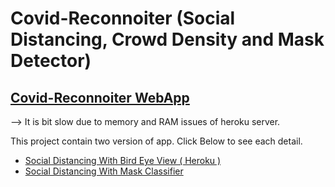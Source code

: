 # Covid-Reconnoiter (Social Distancing, Crowd Density and Mask Detector)
## [Covid-Reconnoiter WebApp](https://coviwarn.herokuapp.com/)  
--> It is bit slow due to memory and RAM issues of heroku server.

This project contain two version of app. Click Below to see each detail.
  * [Social Distancing With Bird Eye View ( Heroku )](https://github.com/theCR7/Covid-Reconnoiter/tree/master/Social_Distancing_with_Bird_eye)
  * [Social Distancing With Mask Classifier](https://github.com/theCR7/Covid-Reconnoiter/tree/master/Social_distancing_with_face_mask)
 
